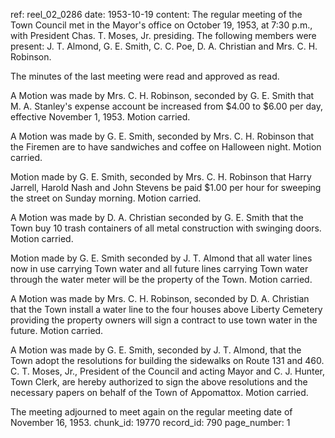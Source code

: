 ref: reel_02_0286
date: 1953-10-19
content: The regular meeting of the Town Council met in the Mayor's office on October 19, 1953, at 7:30 p.m., with President Chas. T. Moses, Jr. presiding. The following members were present: J. T. Almond, G. E. Smith, C. C. Poe, D. A. Christian and Mrs. C. H. Robinson.

The minutes of the last meeting were read and approved as read.

A Motion was made by Mrs. C. H. Robinson, seconded by G. E. Smith that M. A. Stanley's expense account be increased from $4.00 to $6.00 per day, effective November 1, 1953. Motion carried.

A Motion was made by G. E. Smith, seconded by Mrs. C. H. Robinson that the Firemen are to have sandwiches and coffee on Halloween night. Motion carried.

Motion made by G. E. Smith, seconded by Mrs. C. H. Robinson that Harry Jarrell, Harold Nash and John Stevens be paid $1.00 per hour for sweeping the street on Sunday morning. Motion carried.

A Motion was made by D. A. Christian seconded by G. E. Smith that the Town buy 10 trash containers of all metal construction with swinging doors. Motion carried.

Motion made by G. E. Smith seconded by J. T. Almond that all water lines now in use carrying Town water and all future lines carrying Town water through the water meter will be the property of the Town. Motion carried.

A Motion was made by Mrs. C. H. Robinson, seconded by D. A. Christian that the Town install a water line to the four houses above Liberty Cemetery providing the property owners will sign a contract to use town water in the future. Motion carried.

A Motion was made by G. E. Smith, seconded by J. T. Almond, that the Town adopt the resolutions for building the sidewalks on Route 131 and 460. C. T. Moses, Jr., President of the Council and acting Mayor and C. J. Hunter, Town Clerk, are hereby authorized to sign the above resolutions and the necessary papers on behalf of the Town of Appomattox. Motion carried.

The meeting adjourned to meet again on the regular meeting date of November 16, 1953.
chunk_id: 19770
record_id: 790
page_number: 1


